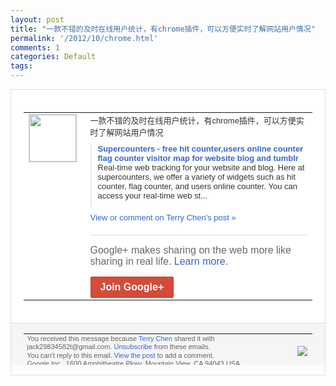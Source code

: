 ```yaml
---
layout: post
title: "一款不错的及时在线用户统计，有chrome插件，可以方便实时了解网站用户情况"
permalink: '/2012/10/chrome.html'
comments: 1
categories: Default
tags: 
---
```

<div style="border:solid 1px #dfdfdf;color:#686868;font:13px Arial"><div style="background-color:#fff;padding:20px;"><table cellpadding="0" cellspacing="0"><tr><td style="padding-right:15px;vertical-align:top"><a href="https://plus.google.com/_/notifications/emlink?emrecipient=110200756825219614165&amp;emid=CLjvlLqMhbMCFQOK3god0FYAAA&amp;path=%2F108643996575278738906&amp;dt=1350375420810&amp;uob=8"><img height="75" src="https://lh3.googleusercontent.com/-KKRGTyJ5Bl0/AAAAAAAAAAI/AAAAAAAAEEY/jllxqER5dCk/s75-c-k-a/photo.jpg" style="border:solid 1px #cccccc;" width="75"/></a></td><td style="width:578px;color:#333;font:13px Arial;vertical-align:top"><div style="padding-bottom:10px">一款不错的及时在线用户统计，有chrom<wbr/>e插件，可以方便实时了解网站用户情况</div><div style="margin-bottom:10px;padding-left:10px; border-left:2px solid #EAEAEA"><span style="margin-right:5px"><a href="http://www.supercounters.com/" style="color:#3366CC;text-decoration:none"><span style="font-weight:bold">Supercounters - free hit counter,users online counter flag counter visitor map for website blog and tumblr</span></a><div style="padding-bottom:10px">Real-time web tracking for your website and blog. Here at supercounters, we offer a variety of widgets such as hit counter, flag counter, and users online counter. You can access your real-time web st...</div></span></div><a href="https://plus.google.com/_/notifications/emlink?emrecipient=110200756825219614165&amp;emid=CLjvlLqMhbMCFQOK3god0FYAAA&amp;path=%2F108643996575278738906%2Fposts%2F1PY42QHyDfs%3Fgpinv%3DAMIXal8Cqk-4AlBsVdaEwfIbJRtymp_vfRgmoPAORic9i3SE9reuoeOVb0ehHiMXqzCC3vEvlgfVFFXZeNdjRgKmE0RFP9J65lBHMlSYdFSI-YGNpliPSRA&amp;dt=1350375420810&amp;uob=8" style="color:#3366CC;text-decoration:none">View or comment on Terry Chen's post »</a><div style="margin-top:20px;border-top:solid 1px #dfdfdf"><div style="padding:15px 0;color:#686868;font:16px Arial">Google+ makes sharing on the web more like sharing in real life. <a href="http://www.google.com/+/learnmore/" style="color:#3366CC;text-decoration:none">Learn more</a>.</div><a href="https://plus.google.com/_/notifications/emlink?emrecipient=110200756825219614165&amp;emid=CLjvlLqMhbMCFQOK3god0FYAAA&amp;path=%2F%3Fgpinv%3DAMIXal8Cqk-4AlBsVdaEwfIbJRtymp_vfRgmoPAORic9i3SE9reuoeOVb0ehHiMXqzCC3vEvlgfVFFXZeNdjRgKmE0RFP9J65lBHMlSYdFSI-YGNpliPSRA&amp;dt=1350375420810&amp;uob=8" style="display:inline-block;padding:7px 15px;background-color:#d44b38; color:#fff;font-size:16px; font-weight:bold;border-radius:2px;-webkit-border-radius:2px; -moz-border-radius:2px;border:solid 1px #c43b28; white-space:nowrap;text-decoration:none">Join Google+</a></div></td></tr></table></div><div style="border-top:solid 1px #dfdfdf;padding:0 20px; background-color:#f5f5f5"><table cellpadding="0" cellspacing="0" style="height:50px"><tbody><tr><td style="vertical-align:middle;width:100%; color:#636363;font:11px Arial; line-height:120%">You received this message because <a href="https://plus.google.com/_/notifications/emlink?emrecipient=110200756825219614165&amp;emid=CLjvlLqMhbMCFQOK3god0FYAAA&amp;path=%2F108643996575278738906%3Fgpinv%3DAMIXal8Cqk-4AlBsVdaEwfIbJRtymp_vfRgmoPAORic9i3SE9reuoeOVb0ehHiMXqzCC3vEvlgfVFFXZeNdjRgKmE0RFP9J65lBHMlSYdFSI-YGNpliPSRA&amp;dt=1350375420810&amp;uob=8" style="color:#3366CC;text-decoration:none">Terry Chen</a> shared it with jack29834582t@gmail.com. <a href="https://plus.google.com/_/notifications/emlink?emrecipient=110200756825219614165&amp;emid=CLjvlLqMhbMCFQOK3god0FYAAA&amp;path=%2F_%2Fnonplus%2Femailsettings%3Fgpinv%3DAMIXal8Cqk-4AlBsVdaEwfIbJRtymp_vfRgmoPAORic9i3SE9reuoeOVb0ehHiMXqzCC3vEvlgfVFFXZeNdjRgKmE0RFP9J65lBHMlSYdFSI-YGNpliPSRA%26est%3DADH5u8XD024PFnyVK_KzC7_nzQZDv0eEzsqVoqAJuLdFwOW-rj1Go4PpOlKprkJfsGZPblADKamQ7He8evNEy8IrTa93fb1Uo_VOgscch-7-gF2aDYB3T-7jxWnSb8ci5XpEgPyh4qqZnF-GmNvrwOOrjQdX1pxnkA&amp;dt=1350375420810&amp;uob=8" style="color:#3366CC;text-decoration:none">Unsubscribe</a> from these emails.<br/>You can't reply to this email. <a href="https://plus.google.com/_/notifications/emlink?emrecipient=110200756825219614165&amp;emid=CLjvlLqMhbMCFQOK3god0FYAAA&amp;path=%2F108643996575278738906%2Fposts%2F1PY42QHyDfs%3Fgpinv%3DAMIXal8Cqk-4AlBsVdaEwfIbJRtymp_vfRgmoPAORic9i3SE9reuoeOVb0ehHiMXqzCC3vEvlgfVFFXZeNdjRgKmE0RFP9J65lBHMlSYdFSI-YGNpliPSRA&amp;dt=1350375420810&amp;uob=8" style="color:#3366CC;text-decoration:none">View the post</a> to add a comment.<br/>Google Inc., 1600 Amphitheatre Pkwy, Mountain View, CA 94043 USA<br/></td><td><img src="https://ssl.gstatic.com/s2/oz/images/notifications/logo/google-plus-6617a72bb36cc548861652780c9e6ff1.png"/></td></tr></tbody></table></div></div>